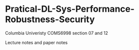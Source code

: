 # Pratical-DL-Sys-Performance-Robustness-Security
Columbia Univeristy COMS6998 section 07 and 12

Lecture notes and paper notes
